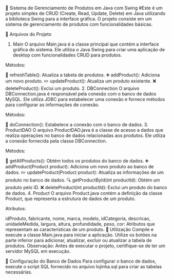 🚀 Sistema de Gerenciamento de Produtos em Java com Swing
#Este é um projeto simples de CRUD (Create, Read, Update, Delete) em Java utilizando a biblioteca Swing para a interface gráfica. O projeto consiste em um sistema de gerenciamento de produtos com funcionalidades básicas.

📁 Arquivos do Projeto
1. Main
O arquivo Main.java é a classe principal que contém a interface gráfica do sistema. Ele utiliza o Java Swing para criar uma aplicação de desktop com funcionalidades CRUD para produtos.

Métodos:

🔄 refreshTable(): Atualiza a tabela de produtos.
➕ addProduct(): Adiciona um novo produto.
✏️ updateProduct(): Atualiza um produto existente.
❌ deleteProduct(): Exclui um produto.
2. DBConnection
O arquivo DBConnection.java é responsável pela conexão com o banco de dados MySQL. Ele utiliza JDBC para estabelecer uma conexão e fornece métodos para configurar as informações de conexão.

Métodos:

🔄 doConnection(): Estabelece a conexão com o banco de dados.
3. ProductDAO
O arquivo ProductDAO.java é a classe de acesso a dados que realiza operações no banco de dados relacionadas aos produtos. Ele utiliza a conexão fornecida pela classe DBConnection.

Métodos:

🔄 getAllProducts(): Obtém todos os produtos do banco de dados.
➕ addProduct(Product product): Adiciona um novo produto ao banco de dados.
✏️ updateProduct(Product product): Atualiza as informações de um produto no banco de dados.
🔍 getProductById(int productId): Obtém um produto pelo ID.
❌ deleteProduct(int productId): Exclui um produto do banco de dados.
4. Product
O arquivo Product.java contém a definição da classe Product, que representa a estrutura de dados de um produto.

Atributos:

idProduto, fabricante, nome, marca, modelo, idCategoria, descricao, unidadeMedida, largura, altura, profundidade, peso, cor: Atributos que representam as características de um produto.
🚀 Utilização
Compile e execute a classe Main.java para iniciar a aplicação.
Utilize os botões na parte inferior para adicionar, atualizar, excluir ou atualizar a tabela de produtos.
Observação: Antes de executar o projeto, certifique-se de ter um servidor MySQL em execução.

📄 Configuração do Banco de Dados
Para configurar o banco de dados, execute o script SQL fornecido no arquivo lojinha.sql para criar as tabelas necessárias.
